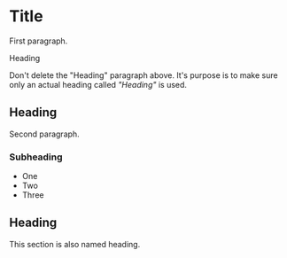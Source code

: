 # Title

First paragraph.

Heading

Don't delete the "Heading" paragraph above.
It's purpose is to make sure only an actual heading called *"Heading"* is used.

## Heading

Second paragraph.

### Subheading

* One
* Two
* Three

## Heading

This section is also named heading.
